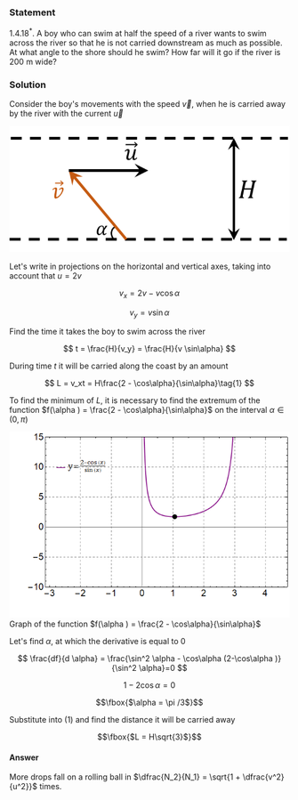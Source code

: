 ###  Statement 

$1.4.18^*.$ A boy who can swim at half the speed of a river wants to swim across the river so that he is not carried downstream as much as possible. At what angle to the shore should he swim? How far will it go if the river is $200\mathrm{~m}$ wide? 

### Solution

Consider the boy's movements with the speed $\vec{v}$, when he is carried away by the river with the current $\vec{u}$

![ Representation of $\vec{v'}$ as the sum of two vectors |714x321, 42%](../../img/1.4.18/draw.png)

Let's write in projections on the horizontal and vertical axes, taking into account that $u = 2v$

$$v_x = 2v - v \cos\alpha$$

$$v_y = v \sin\alpha$$

Find the time it takes the boy to swim across the river

$$ t = \frac{H}{v_y} = \frac{H}{v \sin\alpha} $$ 

During time $t$ it will be carried along the coast by an amount

$$ L = v_xt = H\frac{2 - \cos\alpha}{\sin\alpha}\tag{1} $$ 

To find the minimum of $L$, it is necessary to find the extremum of the function $f(\alpha ) = \frac{2 - \cos\alpha}{\sin\alpha}$ on the interval $\alpha\in (0,\pi )$

![ Graph of the function $f(\alpha ) = \frac{2 - \cos\alpha}{\sin\alpha}$ |672x445, 59%](../../img/1.4.18/graph.png)  Graph of the function $f(\alpha ) = \frac{2 - \cos\alpha}{\sin\alpha}$ 

Let's find $\alpha$, at which the derivative is equal to $0$ 

$$ \frac{df}{d \alpha} = \frac{\sin^2 \alpha - \cos\alpha (2-\cos\alpha )}{\sin^2 \alpha}=0 $$ 

$$1-2 \cos\alpha =0$$

$$\fbox{$\alpha = \pi /3$}$$

Substitute into $(1)$ and find the distance it will be carried away 

$$\fbox{$L = H\sqrt{3}$}$$

#### Answer

More drops fall on a rolling ball in $\dfrac{N_2}{N_1} = \sqrt{1 + \dfrac{v^2}{u^2}}$ times.
